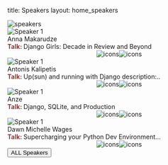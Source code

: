 title: Speakers
layout: home_speakers

<div class="container">
<img src="/static/images/other/speakers.png" class="speaker-logo img-fluid" alt="speakers" />
    <div class="row">
        <!-- First Speaker -->
        <div class="col-lg-3 col-md-4 col-sm-6">
            <div class="swiper-slide" onclick="window.open('https://pretalx.evolutio.pt/djangocon-europe-2024/speaker/BJM3EY/','_blank')">
                <img class='speaker' src="https://pretalx.evolutio.pt/media/anna_3.jpg" alt="Speaker 1">
                <div class='speaker-name'>Anna Makarudze</div>
                <div class='speaker-title'><span style="color:#863b35; font-weight:bold">Talk: </span>Django Girls: Decade in Review and Beyond </div>
        <div style="display: flex; justify-content: center;">
                <img src="/static/images/Icons/x.png" class="iconlogo img-fluid" alt="icons" />
                <img src="/static/images/Icons/linkedin.png" class="iconlogo img-fluid" alt="icons" />
            </div>
            </div>
        </div>
        <!-- Second Speaker -->
        <div class="col-lg-3 col-md-4 col-sm-6">
            <div class="swiper-slide" onclick="window.open('https://pretalx.evolutio.pt/djangocon-europe-2024/speaker/3TG9VD/','_blank')">
                <img class='speaker' src="https://pretalx.evolutio.pt/media/avatars/Antonis_Kalipetis_Platform_D3mrWrg.png" alt="Speaker 1">
                <div class='speaker-name'>Antonis Kalipetis</div>
                <div class='speaker-title'><span style="color:#863b35; font-weight:bold">Talk: </span>Up(sun) and running with Django description:..</div>
        <div style="display: flex; justify-content: center;">
                <img src="/static/images/Icons/x.png" class="iconlogo img-fluid" alt="icons" />
                <img src="/static/images/Icons/linkedin.png" class="iconlogo img-fluid" alt="icons" />
            </div>
            </div>
        </div>
        <!-- Third Speaker -->
         <div class="col-lg-3 col-md-4 col-sm-6">
            <div class="swiper-slide" onclick="window.open('https://pretalx.evolutio.pt/djangocon-europe-2024/speaker/DGGFQB/','_blank')">
                <img class='speaker' src="https://pretalx.evolutio.pt/media/avatars/12b7e40ed1ebd4846746004c77020183_91b8QTD.jpg" alt="Speaker 1">
                <div class='speaker-name'>Anze</div>
                <div class='speaker-title'><span style="color:#863b35; font-weight:bold">Talk: </span>Django, SQLite, and Production</div>
        <div style="display: flex; justify-content: center;">
                <img src="/static/images/Icons/x.png" class="iconlogo img-fluid" alt="icons" />
                <img src="/static/images/Icons/linkedin.png" class="iconlogo img-fluid" alt="icons" />
            </div>
            </div>
        </div>
        <!-- Fourth Speaker -->
       <div class="col-lg-3 col-md-4 col-sm-6">
            <div class="swiper-slide" onclick="window.open('https://pretalx.evolutio.pt/djangocon-europe-2024/speaker/XWXU3M/','_blank')">
                <img class='speaker' src="https://pretalx.evolutio.pt/media/avatars/Screenshot_2024-01-26_130522-min_KwTGpat.png" alt="Speaker 1">
                <div class='speaker-name'>Dawn Michelle Wages</div>
                <div class='speaker-title'><span style="color:#863b35; font-weight:bold">Talk: </span>Supercharging your Python Dev Environment...</div>
        <div style="display: flex; justify-content: center;">
                <img src="/static/images/Icons/x.png" class="iconlogo img-fluid" alt="icons" />
                <img src="/static/images/Icons/linkedin.png" class="iconlogo img-fluid" alt="icons" />
            </div>
            </div>
        </div>
        <div class="row px-5 mainbutton">
  <div class="container-button pt-5 px-3 d-flex justify-content-center">
    <a href="https://pretalx.evolutio.pt/djangocon-europe-2024/speaker/" class="mx-2">
      <button class="btn btn-primary btn-lg pycon-btn yellow-btn text-uppercase home-btn" role="button">
        ALL Speakers <span class="pl-2"></span>
      </button>
    </a>
        <!-- More speakers can be added following the same pattern -->
    </div>
</div>
